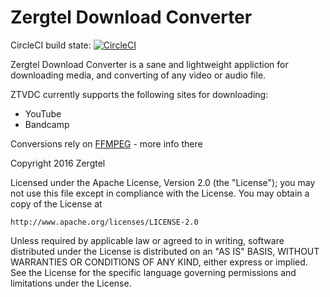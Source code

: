 # Zergtel Download Converter

CircleCI build state:
[![CircleCI](https://circleci.com/gh/kronicmage/summative.svg?style=svg)](https://circleci.com/gh/kronicmage/summative)

Zergtel Download Converter is a sane and lightweight appliction for downloading media, and converting of any video or audio file.

ZTVDC currently supports the following sites for downloading:
* YouTube
* Bandcamp

Conversions rely on [FFMPEG](https://ffmpeg.org/) - more info there

Copyright 2016 Zergtel

Licensed under the Apache License, Version 2.0 (the "License");
you may not use this file except in compliance with the License.
You may obtain a copy of the License at

    http://www.apache.org/licenses/LICENSE-2.0

Unless required by applicable law or agreed to in writing, software
distributed under the License is distributed on an "AS IS" BASIS,
WITHOUT WARRANTIES OR CONDITIONS OF ANY KIND, either express or implied.
See the License for the specific language governing permissions and
limitations under the License.
